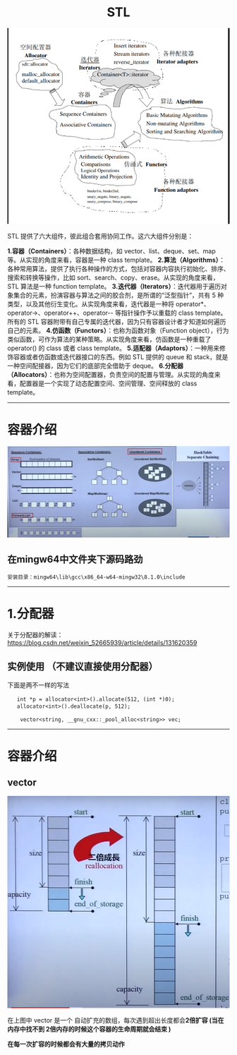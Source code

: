  <h1 align="center">    STL    </h1>

 ![这是图片](/images/六大部件.png)

 STL 提供了六大组件，彼此组合套用协同工作。这六大组件分别是：

**1.容器（Containers）**：各种数据结构，如 vector、list、deque、set、map 等。从实现的角度来看，容器是一种 class template。
**2.算法（Algorithms）**：各种常用算法，提供了执行各种操作的方式，包括对容器内容执行初始化、排序、搜索和转换等操作，比如 sort、search、copy、erase。从实现的角度来看，STL 算法是一种 function template。
**3.迭代器（Iterators）**：迭代器用于遍历对象集合的元素，扮演容器与算法之间的胶合剂，是所谓的“泛型指针”，共有 5 种类型，以及其他衍生变化。从实现角度来看，迭代器是一种将 operator*、operator->、operator++、operator-- 等指针操作予以重载的 class template。所有的 STL 容器附带有自己专属的迭代器，因为只有容器设计者才知道如何遍历自己的元素。
**4.仿函数（Functors）**：也称为函数对象（Function object），行为类似函数，可作为算法的某种策略。从实现角度来看，仿函数是一种重载了 operator() 的 class 或者 class template。
**5.适配器（Adaptors）**：一种用来修饰容器或者仿函数或迭代器接口的东西。例如 STL 提供的 queue 和 stack，就是一种空间配接器，因为它们的底部完全借助于 deque。
**6.分配器（Allocators）**：也称为空间配置器，负责空间的配置与管理。从实现的角度来看，配置器是一个实现了动态配置空间、空间管理、空间释放的 class template。

***
 # 容器介绍
 ![GitHub Logo](/images/容器介绍.png)

## 在mingw64中文件夹下源码路劲
 ````
 安装目录：mingw64\lib\gcc\x86_64-w64-mingw32\8.1.0\include
````
***
 # 1.分配器
   关于分配器的解读：
   https://blog.csdn.net/weixin_52665939/article/details/131620359

## 实例使用 （不建议直接使用分配器）
下面是两不一样的写法 
 ```
    int *p = allocator<int>().allocate(512, (int *)0);
    allocator<int>().deallocate(p, 512);
```
```
    vector<string, __gnu_cxx::_pool_alloc<string>> vec;
 ```
 ***
# 容器介绍
 
## vector

 ![GitHub Logo](/images/vector.png)
  
   在上图中 vector 是一个 自动扩充的数组，每次遇到超出长度都会**2倍扩容 (当在内存中找不到 2倍内存的时候这个容器的生命周期就会结束 )**

  **在每一次扩容的时候都会有大量的拷贝动作**
 


 
    